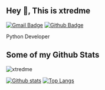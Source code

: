 ## Hey 👋, This is xtredme
[![Gmail Badge](https://img.shields.io/badge/-apply.powder.0p@icloud.com-c14438?style=flat&logo=Gmail&logoColor=white&link=mailto:apply.powder.0p@icloud.com)](mailto:apply.powder.0p@icloud.com) [![Github Badge](https://img.shields.io/badge/-xtredme-grey?style=flat&logo=github&logoColor=white&link=https://github.com/xtredme/)](https://www.github.com/xtredme/) <p align='left'>Python Developer</p>
## Some of my Github Stats
<p align=left> <img src=https://komarev.com/ghpvc/?username=xtredme alt=xtredme /> </p>

[![Github stats](https://github-readme-stats.vercel.app/api?username=xtredme&show_icons=true&include_all_commits=true)](https://github.com/xtredme/github-readme-stats)
[![Top Langs](https://github-readme-stats.vercel.app/api/top-langs/?username=xtredme&layout=compact)](https://github.com/xtredme/github-readme-stats)
